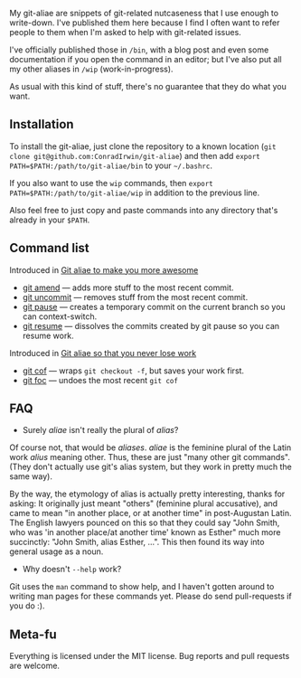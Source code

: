 My git-aliae are snippets of git-related nutcaseness that I use enough to write-down. I've
published them here because I find I often want to refer people to them when I'm asked to
help with git-related issues.

I've officially published those in `/bin`, with a blog post and even some documentation if
you open the command in an editor; but I've also put all my other aliases in `/wip`
(work-in-progress).

As usual with this kind of stuff, there's no guarantee that they do what you want.

Installation
------------

To install the git-aliae, just clone the repository to a known location  (`git clone
git@github.com:ConradIrwin/git-aliae`) and then add `export
PATH=$PATH:/path/to/git-aliae/bin` to your `~/.bashrc`.

If you also want to use the `wip` commands, then `export
PATH=$PATH:/path/to/git-aliae/wip` in addition to the previous line.

Also feel free to just copy and paste commands into any directory that's already in your
`$PATH`.

Command list
------------

Introduced in [Git aliae to make you more awesome](https://cirw.in/blog/git-aliae-1)
* [git amend](https://github.com/ConradIrwin/git-aliae/blob/master/bin/git-amend) — adds more
  stuff to the most recent commit.
* [git uncommit](https://github.com/ConradIrwin/git-aliae/blob/master/bin/git-uncommit) — removes
  stuff from the most recent commit.
* [git pause](https://github.com/ConradIrwin/git-aliae/blob/master/bin/git-pause) — creates a
  temporary commit on the current branch so you can context-switch.
* [git resume](https://github.com/ConradIrwin/git-aliae/blob/master/bin/git-resume) — dissolves
  the commits created by git pause so you can resume work.

Introduced in [Git aliae so that you never lose work](https://cirw.in/blog/git-aliae-2)
* [git cof](https://github.com/ConradIrwin/git-aliae/blob/master/bin/git-cof) — wraps `git
  checkout -f`, but saves your work first.
* [git foc](https://github.com/ConradIrwin/git-aliae/blob/master/bin/git-foc) — undoes the
  most recent `git cof`

FAQ
---

* Surely *aliae* isn't really the plural of *alias*?

Of course not, that would be *aliases*. *aliae* is the feminine plural of the Latin work
*alius* meaning other. Thus, these are just "many other git commands". (They don't
actually use git's alias system, but they work in pretty much the same way).

By the way, the etymology of alias is actually pretty interesting, thanks for asking: It
originally just meant "others" (feminine plural accusative), and came to mean "in another
place, or at another time" in post-Augustan Latin. The English lawyers pounced on this so
that they could say "John Smith, who was 'in another place/at another time' known as
Esther" much more succinctly: "John Smith, alias Esther, ...". This then found its way
into general usage as a noun.

* Why doesn't `--help` work?

Git uses the `man` command to show help, and I haven't gotten around to writing man pages
for these commands yet. Please do send pull-requests if you do :).


Meta-fu
-------

Everything is licensed under the MIT license. Bug reports and pull requests are welcome.
